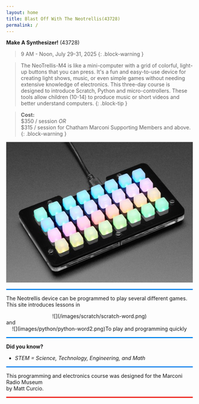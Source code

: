 ```yaml
---
layout: home
title: Blast Off With The Neotrellis(43728)
permalink: /
---
```


**Make A Synthesizer!** (43728)

> 9 AM - Noon, July 29-31, 2025 
{: .block-warning }

> The NeoTrellis-M4 is like a mini-computer with a grid of colorful, light-up buttons that you can press. It's a fun and easy-to-use device for creating light shows, music, or even simple games without needing extensive knowledge of electronics. This three-day course is designed to introduce Scratch, Python and micro-controllers. These tools allow children (10-14) to produce music or short videos and better understand computers.
{: .block-tip }

> **Cost:**  
> \$350 / session *OR*  
> \$315 / session for Chatham Marconi Supporting Members and above.  
{: .block-warning }

![neotrellis](/images/parts/neotrellis.jpg)  

<hr style="background-color: rgb(5, 133, 237); height: 3px;">

The Neotrellis device can be programmed to play several different games.    
This site introduces lessons in  
<center>![](/images/scratch/scratch-word.png)</center>  
and   
<center>![](images/python/python-word2.png)To play and programming quickly</center>  

<hr style="background-color: rgb(5, 133, 237); height: 3px;">

**Did you know?**
- *STEM = Science, Technology, Engineering, and Math*

<hr style="background-color: rgb(5, 133, 237); height: 3px;">

This programming and electronics course was designed for the Marconi Radio Museum  
by Matt Curcio.

<hr style="background-color: rgb(237, 24, 5); height: 3px;">
